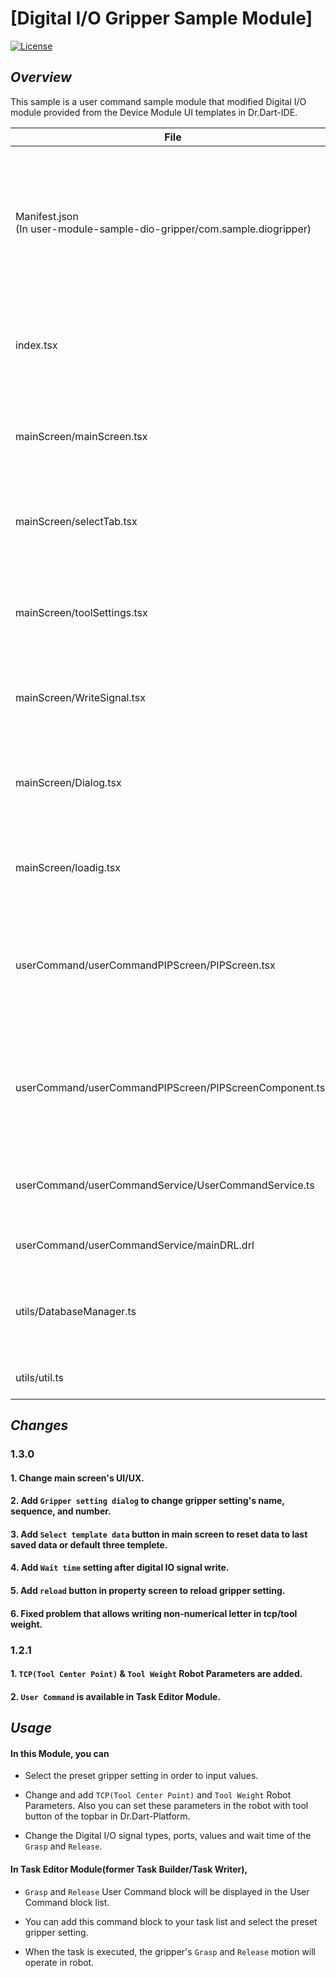 # [Digital I/O Gripper Sample Module]
[![License](https://img.shields.io/badge/License-BSD%203--Clause-blue.svg)](https://opensource.org/licenses/BSD-3-Clause)


## *Overview*
This sample is a user command sample module that modified Digital I/O module provided from the Device Module UI templates in Dr.Dart-IDE.

|File|Description|
|---|---|
|Manifest.json<br>(In user-module-sample-dio-gripper/com.sample.diogripper)|To use 3 screens(1 module's main screen, and 2 User Commands's property screens) and 3 user commands services are declared.|
|index.tsx |Index of module. Show main, property screens and provide service.|
|mainScreen/mainScreen.tsx |Main screen shows logo and title text, tool select box and DigitalIO component.|
|mainScreen/selectTab.tsx |Show the tab and menu bar to select and save gripper setting.|
|mainScreen/toolSettings.tsx |Show the TCP, Tool Weight screen and make the Add TCP, Tool Weight button work.|
|mainScreen/WriteSignal.tsx |Show the components to write Digital IO Signal.|
|mainScreen/Dialog.tsx |Show the dialog for change gripper setting's name, sequence, and number.|
|mainScreen/loadig.tsx |Show the loading screen when loading database.|
|userCommand/userCommandPIPScreen/PIPScreen.tsx |PIP Screen shows User Command Property screen and set user command data in Task Editor Module|
|userCommand/userCommandPIPScreen/PIPScreenComponent.tsx |PIP Screen components to show User Command Property screen in Task Editor Module|
|userCommand/userCommandService/UserCommandService.ts |	Includes interfaces that must be implemented in User Commands|
|userCommand/userCommandService/mainDRL.drl|DRL file to run user command.<br>|
|utils/DatabaseManager.ts |Includes functions to read and write data using DB functions in Dart-API|
|utils/util.ts |Includes util function like round value.|


## *Changes*
### 1.3.0
#### 1. Change main screen's UI/UX.
#### 2. Add `Gripper setting dialog` to change gripper setting's name, sequence, and number.
#### 3. Add `Select template data` button in main screen to reset data to last saved data or default three templete.
#### 4. Add `Wait time` setting after digital IO signal write.
#### 5. Add `reload` button in property screen to reload gripper setting.
#### 6. Fixed problem that allows writing non-numerical letter in tcp/tool weight.

### 1.2.1
#### 1. `TCP(Tool Center Point)` & `Tool Weight` Robot Parameters are added.
#### 2. `User Command` is available in Task Editor Module.


## *Usage*
#### In this Module, you can
* Select the preset gripper setting in order to input values.

* Change and add `TCP(Tool Center Point)` and `Tool Weight` Robot Parameters. Also you can set these parameters in the robot with tool button of the topbar in Dr.Dart-Platform.

* Change the Digital I/O signal types, ports, values and wait time of the `Grasp` and `Release`.

#### In Task Editor Module(former Task Builder/Task Writer),
* `Grasp` and `Release` User Command block will be displayed in the User Command block list. 

* You can add this command block to your task list and select the preset gripper setting.

* When the task is executed, the gripper's `Grasp` and `Release` motion will operate in robot.
